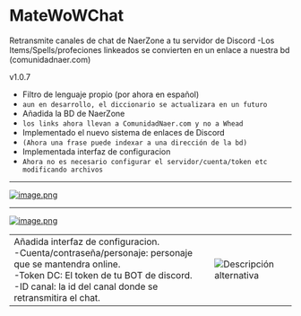 
# MateWoWChat
Retransmite canales de chat de NaerZone a tu servidor de Discord
-Los Items/Spells/profeciones linkeados se convierten en un enlace a nuestra bd (comunidadnaer.com)

v1.0.7
- Filtro de lenguaje propio (por ahora en español)
- `aun en desarrollo, el diccionario se actualizara en un futuro`
- Añadida la BD de NaerZone
- `los links ahora llevan a ComunidadNaer.com y no a Whead`
- Implementado el nuevo sistema de enlaces de Discord
- `(Ahora una frase puede indexar a una dirección de la bd)`
- Implementada interfaz de configuracion
- `Ahora no es necesario configurar el servidor/cuenta/token etc modificando archivos`


-----------------------------------------------------------------
[![image.png](https://i.postimg.cc/hGWm1NYS/image.png)](https://postimg.cc/G4K9cgrN)

-----------------------------------------------------------------

[![image.png](https://i.postimg.cc/YqvPjjZh/image.png)](https://postimg.cc/gnPsTcYW)


<table>
  <tr>
    <td>
      <!-- Aquí va tu texto -->
      Añadida interfaz de configuracion. <br>
      -Cuenta/contraseña/personaje: personaje que se mantendra online. <br>
      -Token DC: El token de tu BOT de discord. <br>
      -ID canal: la id del canal donde se retransmitira el chat.
    </td>
    <td>
      <!-- Aquí va tu imagen -->
      <img src="https://i.postimg.cc/pd9pXB9R/image.png" alt="Descripción alternativa">
    </td>
  </tr>
</table>

